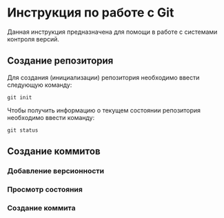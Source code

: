# Инструкция по работе с Git 

Данная инструкция предназначена для помощи в работе с системами контроля версий.

## Создание репозитория

Для создания (инициализации) репозитория необходимо ввести следующую команду: 

    git init

Чтобы получить информацию о текущем состоянии репозитория необходимо ввести команду: 

    git status
    
## Создание коммитов 

### Добавление версионности 

### Просмотр состояния

### Создание коммита
